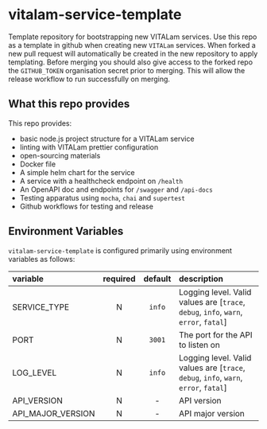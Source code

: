 # vitalam-service-template

Template repository for bootstrapping new VITALam services. Use this repo as a template in github when creating new `VITALam` services. When forked a new pull request will automatically be created in the new repository to apply templating. Before merging you should also give access to the forked repo the `GITHUB_TOKEN` organisation secret prior to merging. This will allow the release workflow to run successfully on merging.

## What this repo provides

This repo provides:

- basic node.js project structure for a VITALam service
- linting with VITALam prettier configuration
- open-sourcing materials
- Docker file
- A simple helm chart for the service
- A service with a healthcheck endpoint on `/health`
- An OpenAPI doc and endpoints for `/swagger` and `/api-docs`
- Testing apparatus using `mocha`, `chai` and `supertest`
- Github workflows for testing and release

## Environment Variables

`vitalam-service-template` is configured primarily using environment variables as follows:

| variable                      | required | default | description                                                                                     |
| :---------------------------- | :------: | :-----: | :---------------------------------------------------------------------------------------------- |
| SERVICE_TYPE                  |    N     | `info`  | Logging level. Valid values are [`trace`, `debug`, `info`, `warn`, `error`, `fatal`]            |
| PORT                          |    N     | `3001`  | The port for the API to listen on                                                               |
| LOG_LEVEL                     |    N     | `info`  | Logging level. Valid values are [`trace`, `debug`, `info`, `warn`, `error`, `fatal`]            |
| API_VERSION                   |    N     |    -    | API version                                                                                     |
| API_MAJOR_VERSION             |    N     |    -    | API major version                                                                               |
